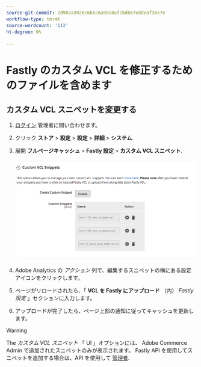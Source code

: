 ```yaml
---
source-git-commit: 2d902a3926c6bbc6a9dc8afcbd667eddeaf3be7e
workflow-type: tm+mt
source-wordcount: '112'
ht-degree: 0%

---
```

# Fastly のカスタム VCL を修正するためのファイルを含めます

## カスタム VCL スニペットを変更する

1. [ログイン](/help/get-started/onboarding.md#access-your-admin-panel) 管理者に問い合わせます。

1. クリック **ストア** > **設定** > **設定** > **詳細** > **システム**.

1. 展開 **フルページキャッシュ** > **Fastly 設定** > **カスタム VCL スニペット**.

   ![カスタム VCL スニペットの管理](/help/assets/cdn/fastly-manage-snippets.png)

1. Adobe Analytics の _アクション_ 列で、編集するスニペットの横にある設定アイコンをクリックします。

1. ページがリロードされたら、「 **VCL を Fastly にアップロード** （内） _Fastly 設定_ 」セクションに入力します。

1. アップロードが完了したら、ページ上部の通知に従ってキャッシュを更新します。

>[!WARNING]
>
>The _カスタム VCL スニペット_ 「 UI 」オプションには、 Adobe Commerce Admin で追加されたスニペットのみが表示されます。 Fastly API を使用してスニペットを追加する場合は、API を使用して [管理者](/help/cloud-guide/cdn/fastly-vcl-custom-snippets.md#manage-custom-vcl-snippets-using-the-api).
